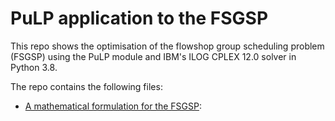 # PuLP application to the FSGSP

This repo shows the optimisation of the flowshop group scheduling problem (FSGSP) using the PuLP module and IBM's ILOG CPLEX 12.0 solver in Python 3.8.

The repo contains the following files:

* [A mathematical formulation for the FSGSP](https://github.com/scaceres21/pulp_application_fsgsp/blob/main/Mixed-Integer%20Programming%20Model%20for%20the%20FSGSP.ipynb): 

